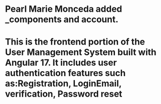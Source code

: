 # Pearl Marie Monceda added _components and account. 
# This is the frontend portion of the User Management System built with Angular 17. It includes user authentication features such as:Registration, LoginEmail, verification, Password reset
